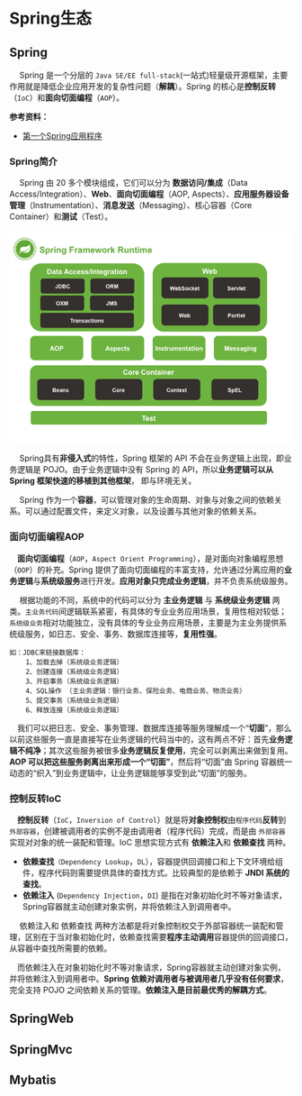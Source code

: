 # Spring生态

## Spring

​	　Spring 是一个分层的 `Java SE/EE full-stack`(一站式)轻量级开源框架，主要作用就是降低企业应用开发的复杂性问题（**解耦**）。Spring 的核心是**控制反转**（`IoC`）和**面向切面编程**（`AOP`）。



**参考资料：**

- [第一个Spring应用程序](../demo/第一个Spring应用程序.md)




### Spring简介

​	　Spring 由 20 多个模块组成，它们可以分为 **数据访问/集成**（Data Access/Integration）、**Web**、**面向切面编程**（AOP, Aspects）、**应用服务器设备管理**（Instrumentation）、**消息发送**（Messaging）、核心容器（Core Container）和**测试**（Test）。

![2_spring_01](../demo/images/2_spring_01.png)

​	　Spring具有**非侵入式**的特性，Spring 框架的 API 不会在业务逻辑上出现，即业务逻辑是 POJO。由于业务逻辑中没有 Spring 的 API，所以**业务逻辑可以从 Spring 框架快速的移植到其他框架**， 即与环境无关。

​	　Spring 作为一个**容器**，可以管理对象的生命周期、对象与对象之间的依赖关系。可以通过配置文件，来定义对象，以及设置与其他对象的依赖关系。



### 面向切面编程AOP

​	　**面向切面编程**（`AOP`，`Aspect Orient Programming`），是对面向对象编程思想 （`OOP`）的补充。Spring 提供了面向切面编程的丰富支持，允许通过分离应用的**业务逻辑**与**系统级服务**进行开发。**应用对象只完成业务逻辑**，并不负责系统级服务。

​	　根据功能的不同，系统中的代码可以分为 **主业务逻辑** 与 **系统级业务逻辑** 两类。`主业务代码`间逻辑联系紧密，有具体的专业业务应用场景，复用性相对较低；`系统级业务`相对功能独立，没有具体的专业业务应用场景，主要是为主业务提供系统级服务，如日志、安全、事务、数据库连接等，**复用性强**。

```
如：JDBC来链接数据库：
	1、加载去掉（系统级业务逻辑）
	2、创建连接（系统级业务逻辑）
	3、开启事务（系统级业务逻辑）
	4、SQL操作 （主业务逻辑：银行业务、保险业务、电商业务、物流业务）
	5、提交事务（系统级业务逻辑）
	6、释放连接（系统级业务逻辑）
```

​	　我们可以把日志、安全、事务管理、数据库连接等服务理解成一个“**切面**”，那么以前这些服务一直是直接写在业务逻辑的代码当中的，这有两点不好：首先**业务逻辑不纯净**；其次这些服务被很多**业务逻辑反复使用**，完全可以剥离出来做到复用。 **AOP 可以把这些服务剥离出来形成一个“切面”**，然后将“切面”由 Spring 容器统一动态的“织入”到业务逻辑中，让业务逻辑能够享受到此“切面”的服务。



### 控制反转IoC

​	　**控制反转**（`IoC`，`Inversion of Control`）就是将**对象控制权**由`程序代码`**反转**到`外部容器`，创建被调用者的实例不是由调用者（程序代码）完成，而是由 `外部容器` 实现对对象的统一装配和管理。IoC 思想实现方式有 **依赖注入**和 **依赖查找** 两种。

- **依赖查找**`（Dependency Lookup`，`DL`），容器提供回调接口和上下文环境给组件，程序代码则需要提供具体的查找方式。比较典型的是依赖于 **JNDI 系统的查找**。
- **依赖注入** (`Dependency Injection`，`DI`) 是指在对象初始化时不等对象请求，Spring容器就主动创建对象实例，并将依赖注入到调用者中。

​	　依赖注入和 依赖查找 两种方法都是将对象控制权交于外部容器统一装配和管理，区别在于当对象初始化时，依赖查找需要**程序主动调用**容器提供的回调接口，从容器中查找所需要的依赖。

​	　而依赖注入在对象初始化时不等对象请求，Spring容器就主动创建对象实例，并将依赖注入到调用者中。**Spring 依赖对调用者与被调用者几乎没有任何要求**，完全支持 POJO 之间依赖关系的管理。**依赖注入是目前最优秀的解耦方式**。



## SpringWeb

## SpringMvc

## Mybatis


